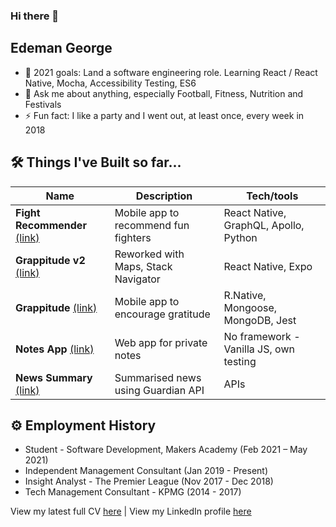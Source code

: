 ### Hi there 👋
## Edeman George

- 🔭 2021 goals: Land a software engineering role. Learning React / React Native, Mocha, Accessibility Testing, ES6
- 💬 Ask me about anything, especially Football, Fitness, Nutrition and Festivals
- ⚡ Fun fact: I like a party and I went out, at least once, every week in 2018

## 🛠 Things I've Built so far...

| Name                         | Description                           | Tech/tools   
| ---------------------------- | ------------------------------------- | --------------------------------------
| **Fight Recommender** [(link)](https://github.com/eds-101/fight-recommender) | Mobile app to recommend fun fighters  | React Native, GraphQL, Apollo, Python
| **Grappitude v2**        [(link)](https://github.com/eds-101/Grappitude) | Reworked with Maps, Stack Navigator    | React Native, Expo
| **Grappitude**        [(link)](https://github.com/kasey-purvor/Grappitude) | Mobile app to encourage gratitude     | R.Native, Mongoose, MongoDB, Jest
| **Notes App**         [(link)](https://github.com/charlierdm/noteApp) | Web app for private notes             | No framework - Vanilla JS, own testing
| **News Summary**      [(link)](https://github.com/eds-101/news-summary-challenge) | Summarised news using Guardian API    | APIs


## ⚙️ Employment History

- Student - Software Development, Makers Academy (Feb 2021 – May 2021)
- Independent Management Consultant (Jan 2019 - Present)
- Insight Analyst - The Premier League (Nov 2017 - Dec 2018)
- Tech Management Consultant - KPMG (2014 - 2017)

View my latest full CV [here](https://drive.google.com/file/d/178Hw02kwrW2_m-3mEZnRPFNIxEOXTXAn/view?usp=sharing) |
View my LinkedIn profile [here](https://www.linkedin.com/in/edeman-george-3aaa1387/)
